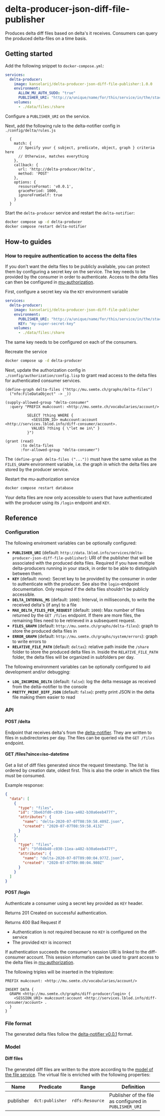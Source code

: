 # delta-producer-json-diff-file-publisher
Produces delta diff files based on delta's it receives. Consumers can query the produced delta-files on a time basis.

## Getting started
Add the following snippet to `docker-compose.yml`:

```yaml
services:
  delta-producer:
    image: kanselarij/delta-producer-json-diff-file-publisher:1.0.0
    environment:
      ALLOW_MU_AUTH_SUDO: "true"
      PUBLISHER_URI: "http://a/unique/name/for/this/service/in/the/stack"
    volumes:
      - ./data/files:/share
```

Configure a `PUBLISHER_URI` on the service.

Next, add the following rule to the delta-notifier config in `./config/delta/rules.js`

```
  {
    match: {
      // Specify your { subject, predicate, object, graph } criteria here
      // Otherwise, matches everything
    },
    callback: {
      url: 'http://delta-producer/delta',
      method: 'POST'
    },
    options: {
      resourceFormat: 'v0.0.1',
      gracePeriod: 1000,
      ignoreFromSelf: true
    }
  }
```

Start the `delta-producer` service and restart the `delta-notifier`:

``` bash
docker compose up -d delta-producer
docker compose restart delta-notifier
```

## How-to guides
### How to require authentication to access the delta files
If you don't want the delta files to be publicly available, you can protect them by configuring a secret key on the service. The key needs to be provided by the consumer in order to authenticate. Access to the delta files can then be configured in [mu-authorization](https://github.com/mu-semtech/sparql-parser).

First, configure a secret key via the `KEY` environment variable

``` yaml
services:
  delta-producer:
    image: kanselarij/delta-producer-json-diff-file-publisher
    environment:
      PUBLISHER_URI: "http://a/unique/name/for/this/service/in/the/stack"
      KEY: "my-super-secret-key"
    volumes:
      - ./data/files:/share

```

The same key needs to be configured on each of the consumers.

Recreate the service

``` bash
docker compose up -d delta-producer
```

Next, update the authorization config in `./config/authorization/config.lisp` to grant read access to the delta files for authenticated consumer services.

``` common-lisp
(define-graph delta-files ("http://mu.semte.ch/graphs/delta-files")
  ("nfo:FileDataObject" -> _))

(supply-allowed-group "delta-consumer"
  :query "PREFIX muAccount: <http://mu.semte.ch/vocabularies/account/>

          SELECT ?thing WHERE {
            <SESSION_ID> muAccount:account <http://services.lblod.info/diff-consumer/account>.
            VALUES ?thing { \"let me in\" }
          }")

(grant (read)
       :to delta-files
       :for-allowed-group "delta-consumer")
```

The `(define-graph delta-files ("..."))` must have the same value as the `FILES_GRAPH` environment variable, i.e. the graph in which the delta files are stored by the producer service.

Restart the mu-authorization service
``` bash
docker compose restart database
```

Your delta files are now only accessible to users that have authenticated with the producer using its `/login` endpoint and `KEY`.

## Reference
### Configuration
The following enviroment variables can be optionally configured:
* **`PUBLISHER_URI`** (default: `http://data.lblod.info/services/delta-producer-json-diff-file-publisher`): URI of the publisher that will be associated with the produced delta files. Required if you have multiple delta-producers running in your stack, in order to be able to distinguish between them.
* **`KEY`** (default: none): Secret key to be provided by the consumer in order to authenticate with the producer. See also the `login`-endpoint documentation. Only required if the delta files shouldn't be publicly accessible.
* **`DELTA_INTERVAL_MS`** (default: `1000`): Interval, in milliseconds, to write the received delta's (if any) to a file
* **`MAX_DELTA_FILES_PER_REQUEST`** (default: `1000`): Max number of files returned by the `GET /files` endpoint. If there are more files, the remaining files need to be retrieved in a subsequent request.
* **`FILES_GRAPH`** (default: `http://mu.semte.ch/graphs/delta-files`): graph to store the produced delta files in
* **`ERROR_GRAPH`** (default: `http://mu.semte.ch/graphs/system/errors`): graph to write errors to
* **`RELATIVE_FILE_PATH`** (default: `deltas`): relative path inside the `/share` folder to store the produced delta files in. Inside the `RELATIVE_FILE_PATH` folder, the delta files will be organized in subfolders per day.

The following environment variables can be optionally configured to aid development and/or debugging:
* **`LOG_INCOMING_DELTA`** (default: `false`): log the delta message as received from the delta-notifier to the console
* **`PRETTY_PRINT_DIFF_JSON`** (default: `false`): pretty print JSON in the delta file making them easier to read

### API
#### POST /delta
Endpoint that receives delta's from the [delta-notifier](https://github.com/mu-semtech/delta-notifier). They are written to files in subdirectories per day. The files can be queried via the `GET /files` endpoint.

#### GET /files?since=iso-datetime
Get a list of diff files generated since the request timestamp. The list is ordered by creation date, oldest first. This is also the order in which the files must be consumed.

Example response:
```json
{
  "data": [
    {
      "type": "files",
      "id": "3be63fd0-c030-11ea-a482-b30a6eeb477f",
      "attributes": {
        "name": "delta-2020-07-07T08:59:58.409Z.json",
        "created": "2020-07-07T08:59:58.413Z"
      }
    },
    {
      "type": "files",
      "id": "3fd04b40-c030-11ea-a482-b30a6eeb477f",
      "attributes": {
        "name": "delta-2020-07-07T09:00:04.977Z.json",
        "created": "2020-07-07T09:00:04.980Z"
      }
    }
  ]
}
```

#### POST /login
Authenticate a consumer using a secret key provided as `KEY` header.

Returns 201 Created on successful authentication.

Returns 400 Bad Request if
- Authentication is not required because no `KEY` is configured on the service
- The provided `KEY` is incorrect

If authentication succeeds the consumer's session URI is linked to the diff-consumer account. This session information can be used to grant access to the delta files in [mu-authorization](https://github.com/mu-semtech/sparql-parser).

The following triples will be inserted in the triplestore:

``` sparql
PREFIX muAccount: <http://mu.semte.ch/vocabularies/account/>

INSERT DATA {
  GRAPH <http://mu.semte.ch/graphs/diff-producer/login> {
    <SESSION_URI> muAccount:account <http://services.lblod.info/diff-consumer/account> .
  }
}
```

### File format
The generated delta files follow the [delta-notifier v0.0.1](https://github.com/mu-semtech/delta-notifier#v001) format.

### Model
#### Diff files
The generated diff files are written to the store according to the [model of the file service](https://github.com/mu-semtech/file-service#resources). The virtual file is enriched with the following properties:

| Name      | Predicate       | Range           | Definition                                                                                                                    |
|-----------|-----------------|-----------------|-------------------------------------------------------------------------------------------------------------------------------|
| publisher | `dct:publisher` | `rdfs:Resource` | Publisher of the file as configured in `PUBLISHER_URI` |
